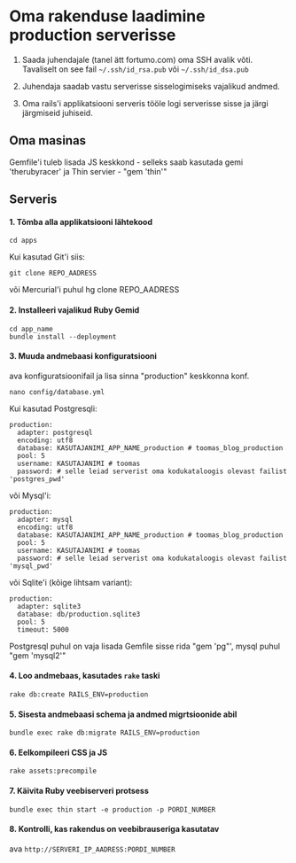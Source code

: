 Oma rakenduse laadimine production serverisse
=============

1. Saada juhendajale (tanel ätt fortumo.com) oma SSH avalik võti. Tavaliselt on see fail `~/.ssh/id_rsa.pub` või `~/.ssh/id_dsa.pub`

2. Juhendaja saadab vastu serverisse sisselogimiseks vajalikud andmed.

3. Oma rails'i applikatsiooni serveris tööle logi serverisse sisse ja järgi järgmiseid juhiseid.

Oma masinas
-------

Gemfile'i tuleb lisada JS keskkond -  selleks saab kasutada gemi 'therubyracer'
ja Thin servier - "gem 'thin'"


Serveris
-------

#### 1. Tõmba alla applikatsiooni lähtekood 

    cd apps
    
Kui kasutad Git'i siis:

    git clone REPO_AADRESS
või Mercurial'i puhul
    hg clone REPO_AADRESS


#### 2. Installeeri vajalikud Ruby Gemid

    cd app_name 
    bundle install --deployment

#### 3. Muuda andmebaasi konfiguratsiooni

ava konfiguratsioonifail ja lisa sinna "production" keskkonna konf.

    nano config/database.yml

Kui kasutad Postgresqli:

    production:
      adapter: postgresql
      encoding: utf8
      database: KASUTAJANIMI_APP_NAME_production # toomas_blog_production
      pool: 5
      username: KASUTAJANIMI # toomas
      password: # selle leiad serverist oma kodukataloogis olevast failist 'postgres_pwd'

 või Mysql'i:

    production:
      adapter: mysql
      encoding: utf8
      database: KASUTAJANIMI_APP_NAME_production # toomas_blog_production
      pool: 5
      username: KASUTAJANIMI # toomas
      password: # selle leiad serverist oma kodukataloogis olevast failist 'mysql_pwd'
      
või Sqlite'i (kõige lihtsam variant):

    production:
      adapter: sqlite3
      database: db/production.sqlite3
      pool: 5
      timeout: 5000
      
Postgresql puhul on vaja lisada Gemfile sisse rida "gem 'pg"', mysql puhul "gem 'mysql2'"

#### 4. Loo andmebaas, kasutades `rake` taski

    rake db:create RAILS_ENV=production
    
#### 5. Sisesta andmebaasi schema ja andmed migrtsioonide abil
    
    bundle exec rake db:migrate RAILS_ENV=production
    
#### 6. Eelkompileeri CSS ja JS
    
    rake assets:precompile
    
#### 7. Käivita Ruby veebiserveri protsess

    bundle exec thin start -e production -p PORDI_NUMBER
    
#### 8. Kontrolli, kas rakendus on veebibrauseriga kasutatav

ava `http://SERVERI_IP_AADRESS:PORDI_NUMBER`
